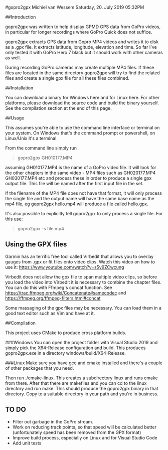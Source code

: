 #gopro2gpx
Michiel van Wessem
Saturday, 20. July 2019 05:32PM 


##Introduction

gopro2gpx  was written to help display GPMD GPS data from GoPro videos, in particular for longer recordings where GoPro Quick does not suffice.


gopro2gpx extracts GPS data from Gopro MP4 videos and writes it to disk as a .gpx file. It extracts latitude, longitude, elevation and time. So far I've only tested it with GoPro Hero 7 black but it should work with other cameras as well.

During recording GoPro cameras  may create multiple MP4 files. If these files are located in the same directory gopro2gpx will try to find the related files and create a single gpx file for all these files combined.

##Installation

You can download a binary for Windows here and for Linux here. For other platforms, please download the source code and build the binary yourself. See the compilation section at the end of this page.

##Usage

This assumes you're able to use the command line interface or terminal on your system. On Windows that's the command prompt or powershell, on Linux/Unix it's a terminal.

From the command line simply run

>gopro2gpx GH010177.MP4

assuming GH010177.MP4 is the name of a GoPro video file. It will look for the other chapters in the same video - MP4 files such as GH020177.MP4 GH030177.MP4 etc and process these in order to produce a single gpx output file. This file will be named after the first input file in the set.

If the filename of the MP4 file does not have that format, it will only process the single file and the output name will have the same base name as the mp4 file, eg gopro2gpx hello.mp4 will produce a file called hello.gpx.

It's also possible to explicitly tell gopro2gpx to only process a single file. For this use:
>gopro2gpx -s file.mp4

## Using the GPX files
Garmin has an terrific free tool called Virbedit that allows you to overlay gauges from .gpx or fit files onto video clips. 
Watch this video on how to use it: https://www.youtube.com/watch?v=s5v9ZCwcung 
 
Virbedit does not allow the gpx file to span multiple video clips, so before you load the video into Virbedit it is necessary to combine the chapter files. You can do this with Ffmpeg's concat function. See https://trac.ffmpeg.org/wiki/Concatenate#samecodec and https://ffmpeg.org/ffmpeg-filters.html#concat 

Some massaging of the gpx files may be necessary. You can load them in a good text editor such as Vim and have at it.

##Compilation

This project uses CMake to produce cross platform builds. 

###Windows 
You can open the project folder with Visual Studio 2019 and simply pick the X64-Release configuration and build. This produces gopro2gpx.exe in a directory windows/build/X64-Release.

###Linux
Make sure you have gcc and cmake installed and there's a couple of other packages that you need.

Then run ./cmake-linux. This creates a subdirectory linux and runs cmake from there. After that there are makefiles and you can cd to the linux directory and run make. This should produce the gopro2gpx binary in that directory. Copy to a suitable directory in your path and you're in business.

## TO DO
- Filter out garbage in the GoPro stream.
- Work on reducing track points, so that speed will be calculated better (unfortunately speed has been removed from the GPX format)
- Improve build process, especially on Linux and for Visual Studio Code
- Add unit tests

